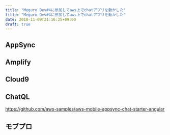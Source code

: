 ```yaml
---
title: "Meguro Dev#4に参加してaws上でchatアプリを動かした"
title: "Meguro Dev#4に参加してaws上でchatアプリを動かした"
date: 2018-11-09T21:16:25+09:00
draft: true
---
```


## AppSync

## Amplify

## Cloud9

## ChatQL
https://github.com/aws-samples/aws-mobile-appsync-chat-starter-angular

## モブプロ

